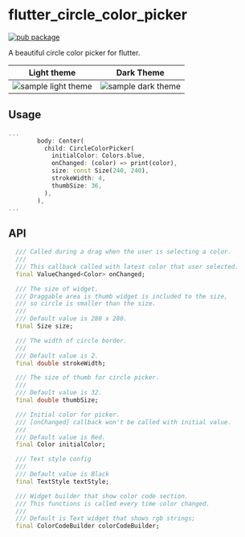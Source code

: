 # flutter_circle_color_picker
[![pub package](https://img.shields.io/pub/v/flutter_circle_color_picker.svg)](https://pub.dartlang.org/packages/flutter_circle_color_picker)

A beautiful circle color picker for flutter.

|Light theme|Dark Theme|
| --- | --- |
| ![sample light theme](https://user-images.githubusercontent.com/24409457/69745423-82bd7b80-1185-11ea-9ea5-70ab5596d872.gif) | ![sample dark theme](https://user-images.githubusercontent.com/24409457/69745500-a84a8500-1185-11ea-9e90-28492227e779.gif) |


## Usage

```dart
...
        body: Center(
          child: CircleColorPicker(
            initialColor: Colors.blue,
            onChanged: (color) => print(color),
            size: const Size(240, 240),
            strokeWidth: 4,
            thumbSize: 36,
          ),
        ),
...
```

## API

```dart
  /// Called during a drag when the user is selecting a color.
  ///
  /// This callback called with latest color that user selected.
  final ValueChanged<Color> onChanged;

  /// The size of widget.
  /// Draggable area is thumb widget is included to the size,
  /// so circle is smaller than the size.
  ///
  /// Default value is 280 x 280.
  final Size size;

  /// The width of circle border.
  ///
  /// Default value is 2.
  final double strokeWidth;

  /// The size of thumb for circle picker.
  ///
  /// Default value is 32.
  final double thumbSize;

  /// Initial color for picker.
  /// [onChanged] callback won't be called with initial value.
  ///
  /// Default value is Red.
  final Color initialColor;

  /// Text style config
  ///
  /// Default value is Black
  final TextStyle textStyle;

  /// Widget builder that show color code section.
  /// This functions is called every time color changed.
  ///
  /// Default is Text widget that shows rgb strings;
  final ColorCodeBuilder colorCodeBuilder;
```
